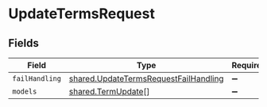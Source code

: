 # UpdateTermsRequest


## Fields

| Field                                                                                                 | Type                                                                                                  | Required                                                                                              | Description                                                                                           |
| ----------------------------------------------------------------------------------------------------- | ----------------------------------------------------------------------------------------------------- | ----------------------------------------------------------------------------------------------------- | ----------------------------------------------------------------------------------------------------- |
| `failHandling`                                                                                        | [shared.UpdateTermsRequestFailHandling](../../../sdk/models/shared/updatetermsrequestfailhandling.md) | :heavy_minus_sign:                                                                                    | N/A                                                                                                   |
| `models`                                                                                              | [shared.TermUpdate](../../../sdk/models/shared/termupdate.md)[]                                       | :heavy_minus_sign:                                                                                    | N/A                                                                                                   |